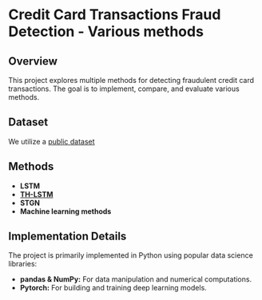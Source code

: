 # Credit Card Transactions Fraud Detection - Various methods

## Overview
This project explores multiple methods for detecting fraudulent credit card transactions. The goal is to implement, compare, and evaluate various methods.

## Dataset
We utilize a [public dataset](https://www.kaggle.com/datasets/kartik2112/fraud-detection)

## Methods

- **LSTM**
- [**TH-LSTM**](https://bura.brunel.ac.uk/bitstream/2438/26874/1/FullText.pdf)
- **STGN**
- **Machine learning methods**

## Implementation Details
The project is primarily implemented in Python using popular data science libraries:

- **pandas & NumPy:** For data manipulation and numerical computations.
- **Pytorch:** For building and training deep learning models.
